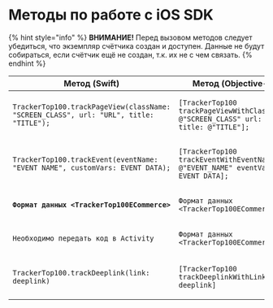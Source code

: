 # Методы по работе с iOS SDK

{% hint style="info" %}
**ВНИМАНИЕ!** Перед вызовом методов следует убедиться, что экземпляр счётчика создан и доступен. Данные не будут собираться, если счётчик ещё не создан, т.к. их не с чем связать.
{% endhint %}

<table><thead><tr><th>Метод (Swift)</th><th width="203">Метод (Objective-C)</th><th>Описание</th></tr></thead><tbody><tr><td><pre><code>TrackerTop100.trackPageView(className: "SCREEN_CLASS", url: "URL", title: "TITLE");
</code></pre></td><td><pre><code>[TrackerTop100 trackPageViewWithClassName: @"SCREEN_CLASS" url: @"URL" title: @"TITLE"];
</code></pre></td><td><a href="otpravka-sobytii-o-pokaze-ekrana.md">Отправка событий о показе экрана</a></td></tr><tr><td><pre><code>TrackerTop100.trackEvent(eventName: "EVENT_NAME", customVars: EVENT_DATA);
</code></pre></td><td><pre><code>[TrackerTop100 trackEventWithEventName: @"EVENT_NAME" eventValues: EVENT_DATA];
</code></pre></td><td><a href="otpravka-sobstvennykh-sobytii.md">Отправка собственных событий</a></td></tr><tr><td><pre><code><strong>Формат данных &#x3C;TrackerTop100ECommerce>
</strong></code></pre></td><td><pre><code>Формат данных &#x3C;TrackerTop100ECommerce>
</code></pre></td><td><a href="peredacha-dannykh-elektronnoi-kommercii.md">Передача eCommerce-данных</a></td></tr><tr><td><pre><code>Необходимо передать код в Activity
</code></pre></td><td><pre><code>Формат данных &#x3C;TrackerTop100ECommerce>
</code></pre></td><td><a href="peredacha-dannykh-v-web-view.md">Передача данных в web-view</a></td></tr><tr><td><pre><code>TrackerTop100.trackDeeplink(link: deeplink)
</code></pre></td><td><pre><code>[TrackerTop100 trackDeeplinkWithLink: deeplink]
</code></pre></td><td>Отправка событий о переходе по deeplink</td></tr></tbody></table>
